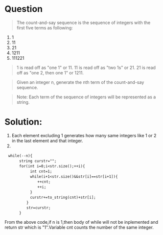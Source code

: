 # Question  
>The count-and-say sequence is the sequence of integers with the first five terms as following:
1. 1
2. 11
3. 21
4. 1211
5. 111221

>1 is read off as "one 1" or 11.
>11 is read off as "two 1s" or 21.
>21 is read off as "one 2, then one 1" or 1211.  

>Given an integer n, generate the nth term of the count-and-say sequence.  

>Note: Each term of the sequence of integers will be represented as a string.  

# Solution:
1. Each element excluding 1 generates how many same integers like 1 or 2 in the last element and that integer.  
2.  
```
　while(--n){  
　　　　string curstr="";  
　　　　for(int i=0;i<str.size();++i){               
　　　　　　　int cnt=1;  
　　　　　　　while(i+1<str.size()&&str[i]==str[i+1]){  
　　　　　　　　　++cnt;  
　　　　　　　　　++i;  
　　　　　　　}  
　　　　　　　curstr+=to_string(cnt)+str[i];              
　　　　　　}  
　　　　　　str=curstr;  
　　　　}  
```  
From the above code,if n is 1,then body of while will not be inplemented and return str which is "1".Variable cnt counts the number of the same integer.